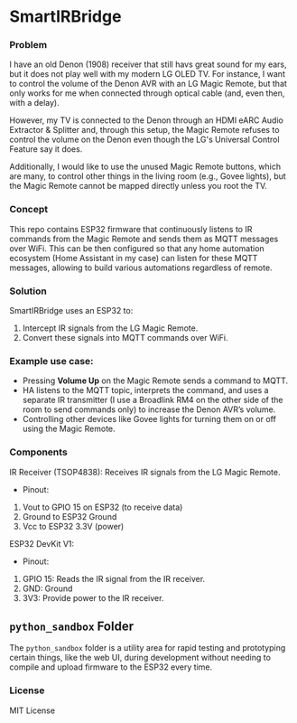 # SmartIRBridge

### Problem
I have an old Denon (1908) receiver that still havs great sound for my ears, but it does not play well with my modern LG OLED TV. For instance, I want to control the volume of the Denon AVR with an LG Magic Remote, but that only works for me when connected through optical cable (and, even then, with a delay). 

However, my TV is connected to the Denon through an HDMI eARC Audio Extractor & Splitter and, through this setup, the Magic Remote refuses to control the volume on the Denon even though the LG's Universal Control Feature say it does.

Additionally, I would like to use the unused Magic Remote buttons, which are many, to control other things in the living room (e.g., Govee lights), but the Magic Remote cannot be mapped directly unless you root the TV.

### Concept
This repo contains ESP32 firmware that continuously listens to IR commands from the Magic Remote and sends them as MQTT messages over WiFi. This can be then configured so that any home automation ecosystem (Home Assistant in my case) can listen for these MQTT messages, allowing to build various automations regardless of remote.


### Solution
SmartIRBridge uses an ESP32 to:
1. Intercept IR signals from the LG Magic Remote.
2. Convert these signals into MQTT commands over WiFi.
   
### Example use case:
- Pressing **Volume Up** on the Magic Remote sends a command to MQTT.
- HA listens to the MQTT topic, interprets the command, and uses a separate IR transmitter (I use a Broadlink RM4 on the other side of the room to send commands only) to increase the Denon AVR’s volume.
- Controlling other devices like Govee lights for turning them on or off using the Magic Remote.

### Components
IR Receiver (TSOP4838): Receives IR signals from the LG Magic Remote.

- Pinout:
1. Vout to GPIO 15 on ESP32 (to receive data)
2. Ground to ESP32 Ground
3. Vcc to ESP32 3.3V (power)

ESP32 DevKit V1:

- Pinout:
1. GPIO 15: Reads the IR signal from the IR receiver.
3. GND: Ground
4. 3V3: Provide power to the IR receiver.

## `python_sandbox` Folder
The `python_sandbox` folder is a utility area for rapid testing and prototyping certain things, like the web UI, during development without needing to compile and upload firmware to the ESP32 every time.

### License
MIT License
